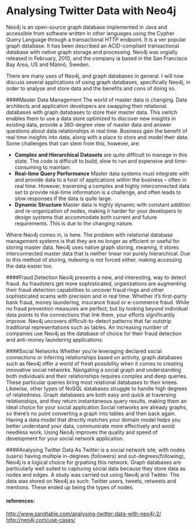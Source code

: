 Analysing Twitter Data with Neo4j
======================================

Neo4j is an open-source graph database implemented in Java and accessible from software written in other languages using the Cypher Query Language through a transactional HTTP endpoint. It is a ver popular graph database. It has been described an ACID-compliant transactional database with native graph storage and processing. Neo4j was orgially released in February, 2010, and the company ia based in the San Francisco Bay Area, US and Malmö, Sweden.

There are many uses of Neo4j, and graph databases in general. I will now discuss several applications of using graph databases, specifically Neo4j, in order to analyse and store data and the benefits and cons of doing so.

####Master Data Management
The world of master data is changing. Data architects and application developers are swapping their relational databases with graph databases to store their master data. This switch enables them to use a data store optimized to discover new insights in existing data, provide a 360-degree view of master data and answer questions about data relationships in real time. Business gain the benefit of real time insights into data, along with a place to store and model their data. Some challenges that can stem from this, however, are:
* **Complex and Hierarchical Datasets** are quite difficult to manage in this state. The code is difficult to build, slow to run and expensive and time-consuming to maintain.
* **Real-time Query Performance** Master data systems must integrate with and provide data to a host of applications within the business – often in real time. However, traversing a complex and highly interconnected data set to provide real-time information is a challenge, and often leads to slow responses if the data is quite large.
* **Dynamic Structure** Master data is highly dynamic with constant addition and re-organization of nodes, making it harder for your developers to design systems that accommodate both current and future requirements. This is due to the changing nature.

Where Neo4j comes in, is here. The problem with relational database management systems is that they are no longer as efficient or useful for storing master data. Neo4j uses native graph storing, meaning,  it stores interconnected master data that is neither linear nor purely hierarchical. Due to this method of storing, indexing is not forced either, making accessing the data easier too.

####Fraud Detection 
Neo4j presents a new, and interesting, way to detect fraud. As fraudsters get more sophisticated, organizations are augmenting their fraud detection capabilities to uncover fraud rings and other sophisticated scams with precision and in real time. Whether it’s first-party bank fraud, money laundering, insurance fraud or e-commerce fraud. While no fraud prevention measures are perfect, but by looking beyond individual data points to the connections that link them, your efforts significantly improve. Neo4j uncovers difficult-to-detect patterns that far outstrip traditional representations such as tables. An increasing number of companies use Neo4j as the database of choice for their fraud detection and anti-money laundering applications.

####Social Networks
Whether you’re leveraging declared social connections or inferring relationships based on activity, graph databases such as Neo4j offer a world of fresh possibility when it comes to creating innovative social networks. Navigating a social graph and understanding both individuals and their relationships requires complex and deep queries. These particular queries bring most relational databases to their knees. Likewise, other types of NoSQL databases struggle to handle high degrees of relatedness. Graph databases are both easy and quick at traversing relationships, and they return instantaneous query results, making them an ideal choice for your social application.Social networks are already graphs, so there’s no point converting a graph into tables and then back again. Having a data model that directly matches your domain model helps you better understand your data, communicate more effectively and avoid needless work. Using Neo4j improves the quality and speed of development for your social network application.

####Analysing Twitter Data
As Twitter is a social network site, with nodes (users) having multiple in-degrees (followers) and out-degrees(following), Neo4j is a logical choice for grpahing this network. Graph databases are particularly well suited to capturing social data because they store data as nodes and edges. A study was carried out using Neo4j and Twitter. The data was stored on Neo4j as such: Twitter users, tweets, retweets and mentions. These ended up being the types of nodes.
#### references:
http://www.sandtable.com/analysing-twitter-data-with-neo4j-2/
http://neo4j.com/use-cases/
